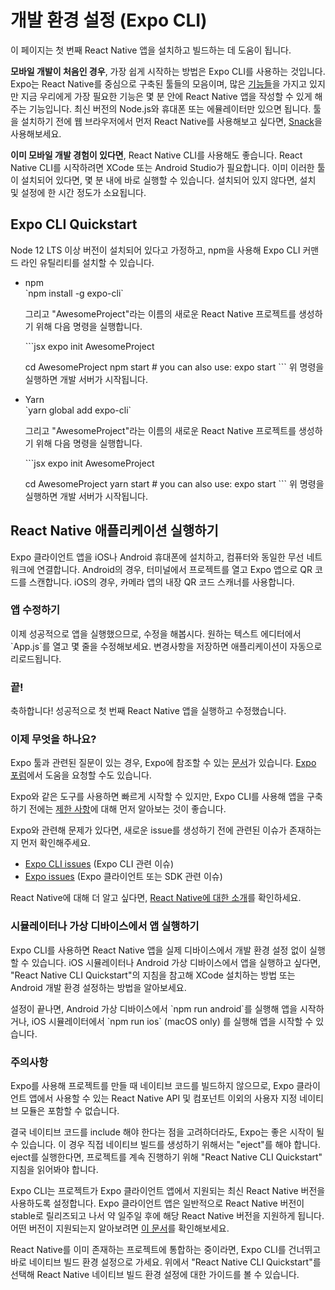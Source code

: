 # 개발 환경 설정 (Expo CLI)
이 페이지는 첫 번째 React Native 앱을 설치하고 빌드하는 데 도움이 됩니다.  

**모바일 개발이 처음인 경우**, 가장 쉽게 시작하는 방법은 Expo CLI를 사용하는 것입니다. Expo는 React Native를 중심으로 구축된 툴들의 모음이며, 많은 [기능들](features)을 가지고 있지만 지금 우리에게 가장 필요한 기능은 몇 분 안에 React Native 앱을 작성할 수 있게 해주는 기능입니다. 최신 버전의 Node.js와 휴대폰 또는 에뮬레이터만 있으면 됩니다. 툴을 설치하기 전에 웹 브라우저에서 먼저 React Native를 사용해보고 싶다면, [Snack](https://snack.expo.io/)을 사용해보세요. 

**이미 모바일 개발 경험이 있다면**, React Native CLI를 사용해도 좋습니다. React Native CLI를 시작하려면 XCode 또는 Android Studio가 필요합니다. 이미 이러한 툴이 설치되어 있다면, 몇 분 내에 바로 실행할 수 있습니다. 설치되어 있지 않다면, 설치 및 설정에 한 시간 정도가 소요됩니다. 

## Expo CLI Quickstart
Node 12 LTS 이상 버전이 설치되어 있다고 가정하고, npm을 사용해 Expo CLI 커맨드 라인 유틸리티를 설치할 수 있습니다.  

- npm  
  \`npm install -g expo-cli\` 
  
  그리고 "AwesomeProject"라는 이름의 새로운 React Native 프로젝트를 생성하기 위해 다음 명령을 실행합니다.  

  \`\`\`jsx
  expo init AwesomeProject

  cd AwesomeProject
  npm start # you can also use: expo start
  \`\`\`
  위 명령을 실행하면 개발 서버가 시작됩니다. 
  
- Yarn  
  \`yarn global add expo-cli\` 
  
  그리고 "AwesomeProject"라는 이름의 새로운 React Native 프로젝트를 생성하기 위해 다음 명령을 실행합니다.  

  \`\`\`jsx
  expo init AwesomeProject

  cd AwesomeProject
  yarn start # you can also use: expo start
  \`\`\`
  위 명령을 실행하면 개발 서버가 시작됩니다. 


## React Native 애플리케이션 실행하기
Expo 클라이언트 앱을 iOS나 Android 휴대폰에 설치하고, 컴퓨터와 동일한 무선 네트워크에 연결합니다. Android의 경우, 터미널에서 프로젝트를 열고 Expo 앱으로 QR 코드를 스캔합니다. iOS의 경우, 카메라 앱의 내장 QR 코드 스캐너를 사용합니다. 

### 앱 수정하기
이제 성공적으로 앱을 실행했으므로, 수정을 해봅시다. 원하는 텍스트 에디터에서 \`App.js\`를 열고 몇 줄을 수정해보세요. 변경사항을 저장하면 애플리케이션이 자동으로 리로드됩니다. 

### 끝!
축하합니다! 성공적으로 첫 번째 React Native 앱을 실행하고 수정했습니다.  

### 이제 무엇을 하나요?
Expo 툴과 관련된 질문이 있는 경우, Expo에 참조할 수 있는 [문서](https://docs.expo.io/)가 있습니다. [Expo 포럼](https://forums.expo.io/)에서 도움을 요청할 수도 있습니다. 

Expo와 같은 도구를 사용하면 빠르게 시작할 수 있지만, Expo CLI를 사용해 앱을 구축하기 전에는 [제한 사항](https://docs.expo.io/versions/latest/introduction/why-not-expo/)에 대해 먼저 알아보는 것이 좋습니다.  

Expo와 관련해 문제가 있다면, 새로운 issue를 생성하기 전에 관련된 이슈가 존재하는지 먼저 확인해주세요.  
- [Expo CLI issues](https://github.com/expo/expo-cli/issues) (Expo CLI 관련 이슈)
- [Expo issues](https://github.com/expo/expo/issues) (Expo 클라이언트 또는 SDK 관련 이슈)

React Native에 대해 더 알고 싶다면, [React Native에 대한 소개](https://reactnative.dev/docs/getting-started)를 확인하세요. 

### 시뮬레이터나 가상 디바이스에서 앱 실행하기
Expo CLI를 사용하면 React Native 앱을 실제 디바이스에서 개발 환경 설정 없이 실행할 수 있습니다. iOS 시뮬레이터나 Android 가상 디바이스에서 앱을 실행하고 싶다면, "React Native CLI Quickstart"의 지침을 참고해 XCode 설치하는 방법 또는 Android 개발 환경 설정하는 방법을 알아보세요.  

설정이 끝나면, Android 가상 디바이스에서 \`npm run android\`를 실행해 앱을 시작하거나, iOS 시뮬레이터에서 \`npm run ios\` (macOS only) 를 실행해 앱을 시작할 수 있습니다.  

### 주의사항
Expo를 사용해 프로젝트를 만들 때 네이티브 코드를 빌드하지 않으므로, Expo 클라이언트 앱에서 사용할 수 있는 React Native API 및 컴포넌트 이외의 사용자 지정 네이티브 모듈은 포함할 수 없습니다.  

결국 네이티브 코드를 include 해야 한다는 점을 고려하더라도, Expo는 좋은 시작이 될 수 있습니다. 이 경우 직접 네이티브 빌드를 생성하기 위해서는 "eject"를 해야 합니다. eject를 실행한다면, 프로젝트를 계속 진행하기 위해 "React Native CLI Quickstart" 지침을 읽어봐야 합니다.  

Expo CLI는 프로젝트가 Expo 클라이언트 앱에서 지원되는 최신 React Native 버전을 사용하도록 설정합니다. Expo 클라이언트 앱은 일반적으로 React Native 버전이 stable로 릴리즈되고 나서 약 일주일 후에 해당 React Native 버전을 지원하게 됩니다. 어떤 버전이 지원되는지 알아보려면 [이 문서](https://docs.expo.io/versions/latest/sdk/overview/#sdk-version)를 확인해보세요.  

React Native를 이미 존재하는 프로젝트에 통합하는 중이라면, Expo CLI를 건너뛰고 바로 네이티브 빌드 환경 설정으로 가세요. 위에서 "React Native CLI Quickstart"를 선택해 React Native 네이티브 빌드 환경 설정에 대한 가이드를 볼 수 있습니다. 
